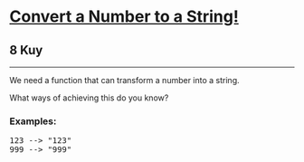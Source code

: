 <h1><a href="https://www.codewars.com/kata/5265326f5fda8eb1160004c8">Convert a Number to a String!</a></h1>
<h2>8 Kuy</h2>
<hr>
<p>We need a function that can transform a number into a string.</p>
<p>What ways of achieving this do you know?</p>
<h3>Examples:</h3>
<pre>
123 --> "123"
999 --> "999"
</pre>